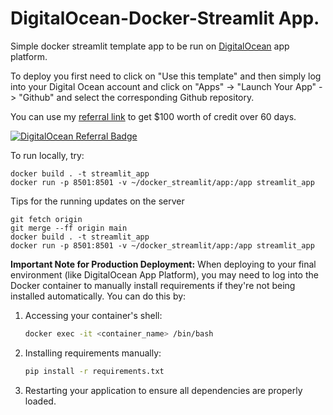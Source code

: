 # DigitalOcean-Docker-Streamlit App.

Simple docker streamlit template app to be run on [DigitalOcean](https://m.do.co/c/a42cc842048c) app platform.

To deploy you first need to click on "Use this template" and then simply log into your Digital Ocean account and click on "Apps" -> "Launch Your App" -> "Github" and select the corresponding Github repository.

You can use my [referral link](https://m.do.co/c/a42cc842048c) to get $100 worth of credit over 60 days.

[![DigitalOcean Referral Badge](https://web-platforms.sfo2.cdn.digitaloceanspaces.com/WWW/Badge%201.svg)](https://www.digitalocean.com/?refcode=a42cc842048c&utm_campaign=Referral_Invite&utm_medium=Referral_Program&utm_source=badge)


To run locally, try:
```
docker build . -t streamlit_app
docker run -p 8501:8501 -v ~/docker_streamlit/app:/app streamlit_app
```

Tips for the running updates on the server
```
git fetch origin
git merge --ff origin main
docker build . -t streamlit_app
docker run -p 8501:8501 -v ~/docker_streamlit/app:/app streamlit_app
```

**Important Note for Production Deployment:**
When deploying to your final environment (like DigitalOcean App Platform), you may need to log into the Docker container to manually install requirements if they're not being installed automatically. You can do this by:

1. Accessing your container's shell:
   ```bash
   docker exec -it <container_name> /bin/bash
   ```

2. Installing requirements manually:
   ```bash
   pip install -r requirements.txt
   ```

3. Restarting your application to ensure all dependencies are properly loaded.